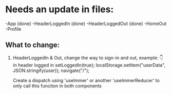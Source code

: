# Needs an update in files:

-App (done)
-HeaderLoggedIn (done)
-HeaderLoggedOut (done)
-HomeOut
-Profile

## What to change:

1. HeaderLoggedIn & Out, change the way to sign-in and out, example:
   👇 in header logged in
   setLoggedIn(true);
   localStorage.setItem("userData", JSON.stringify(user));
   navigate("/");

   Create a dispatch using 'useImmer' or another 'useImmerReducer' to only call this funciton in both components

